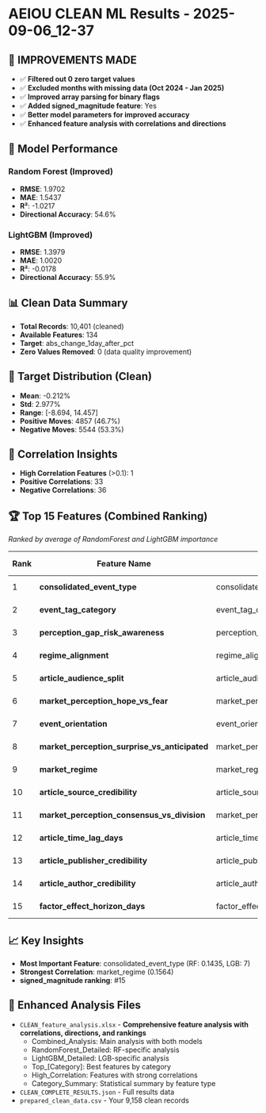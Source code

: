 # AEIOU CLEAN ML Results - 2025-09-06_12-37

## 🎯 IMPROVEMENTS MADE
- ✅ **Filtered out 0 zero target values**
- ✅ **Excluded months with missing data (Oct 2024 - Jan 2025)**
- ✅ **Improved array parsing for binary flags**
- ✅ **Added signed_magnitude feature**: Yes
- ✅ **Better model parameters for improved accuracy**
- ✅ **Enhanced feature analysis with correlations and directions**

## 🎯 Model Performance

### Random Forest (Improved)
- **RMSE**: 1.9702
- **MAE**: 1.5437
- **R²**: -1.0217
- **Directional Accuracy**: 54.6%

### LightGBM (Improved)
- **RMSE**: 1.3979
- **MAE**: 1.0020
- **R²**: -0.0178
- **Directional Accuracy**: 55.9%

## 📊 Clean Data Summary
- **Total Records**: 10,401 (cleaned)
- **Available Features**: 134
- **Target**: abs_change_1day_after_pct
- **Zero Values Removed**: 0 (data quality improvement)

## 🎯 Target Distribution (Clean)
- **Mean**: -0.212%
- **Std**: 2.977%
- **Range**: [-8.694, 14.457]
- **Positive Moves**: 4857 (46.7%)
- **Negative Moves**: 5544 (53.3%)

## 🔗 Correlation Insights
- **High Correlation Features** (>0.1): 1
- **Positive Correlations**: 33
- **Negative Correlations**: 36

## 🏆 Top 15 Features (Combined Ranking)
*Ranked by average of RandomForest and LightGBM importance*

| Rank | Feature Name | Specific Feature | Feature Category | RF Importance | LGB Importance | Correlation | Direction |
|------|-------------|------------------|------------------|---------------|----------------|-------------|-----------|
| 1 | **consolidated_event_type** | consolidated_event_type | Core Categorical | 0.1435 | 7 | -0.0257 | negative |
| 2 | **event_tag_category** | event_tag_category | Core Categorical | 0.0918 | 10 | 0.0567 | positive |
| 3 | **perception_gap_risk_awareness** | perception_gap_risk_awareness | Extended Numerical | 0.0461 | 6 | 0.0101 | positive |
| 4 | **regime_alignment** | regime_alignment | Extended Numerical | 0.0514 | 3 | 0.0727 | positive |
| 5 | **article_audience_split** | article_audience_split | Core Categorical | 0.0445 | 4 | -0.0819 | negative |
| 6 | **market_perception_hope_vs_fear** | market_perception_hope_vs_fear | Extended Numerical | 0.0253 | 6 | -0.0069 | negative |
| 7 | **event_orientation** | event_orientation | Core Categorical | 0.0296 | 5 | 0.0086 | positive |
| 8 | **market_perception_surprise_vs_anticipated** | market_perception_surprise_vs_anticipated | Extended Numerical | 0.0202 | 5 | -0.0781 | negative |
| 9 | **market_regime** | market_regime | Core Categorical | 0.0330 | 1 | -0.1564 | negative |
| 10 | **article_source_credibility** | article_source_credibility | Core Numerical | 0.1331 | 0 | -0.0086 | negative |
| 11 | **market_perception_consensus_vs_division** | market_perception_consensus_vs_division | Extended Numerical | 0.0124 | 2 | 0.0446 | positive |
| 12 | **article_time_lag_days** | article_time_lag_days | Extended Numerical | 0.0724 | 0 | 0.0489 | positive |
| 13 | **article_publisher_credibility** | article_publisher_credibility | Extended Numerical | 0.0678 | 0 | 0.0200 | positive |
| 14 | **article_author_credibility** | article_author_credibility | Extended Numerical | 0.0469 | 0 | 0.0425 | positive |
| 15 | **factor_effect_horizon_days** | factor_effect_horizon_days | Extended Numerical | 0.0118 | 1 | 0.0138 | positive |

## 📈 Key Insights
- **Most Important Feature**: consolidated_event_type (RF: 0.1435, LGB: 7)
- **Strongest Correlation**: market_regime (0.1564)
- **signed_magnitude ranking**: #15

## 📁 Enhanced Analysis Files
- `CLEAN_feature_analysis.xlsx` - **Comprehensive feature analysis with correlations, directions, and rankings**
  - Combined_Analysis: Main analysis with both models
  - RandomForest_Detailed: RF-specific analysis  
  - LightGBM_Detailed: LGB-specific analysis
  - Top_[Category]: Best features by category
  - High_Correlation: Features with strong correlations
  - Category_Summary: Statistical summary by feature type
- `CLEAN_COMPLETE_RESULTS.json` - Full results data
- `prepared_clean_data.csv` - Your 9,158 clean records